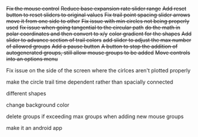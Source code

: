 ~~Fix the mouse control~~
~~Reduce base expansion rate slider range~~
~~Add reset button to reset sliders to original values~~
~~Fix trail point spacing slider arrows move it from one side to other~~
~~Fix issue with min circles not being properly used~~
~~fix issue when going tangential to the circular path~~
~~do the math in polar coordinates and then convert to x/y~~
~~color gradient for the shapes~~
~~Add slider to advance section of trail colors~~
~~add slider to adjust the max number of allowed groups~~
~~Add a pause button~~
~~A button to stop the addition of autogenerated groups, still allow mouse groups to be added~~
~~Move controls into an options menu~~


Fix issue on the side of the screen where the cirlces aren't plotted properly

make the circle trail time dependent rather than spacially connected

different shapes

change background color

delete groups if exceeding max groups when adding new mouse groups

make it an android app
